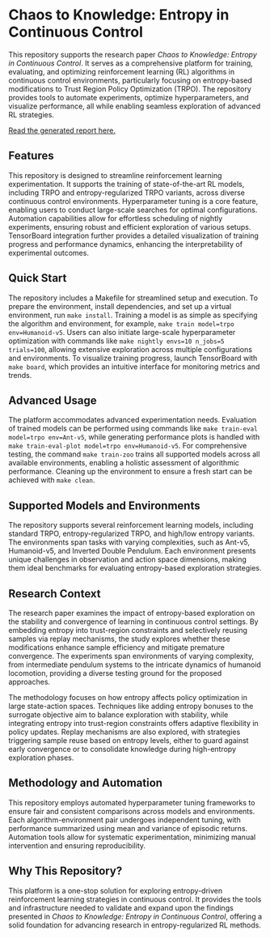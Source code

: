 # Chaos to Knowledge: Entropy in Continuous Control

This repository supports the research paper *Chaos to Knowledge: Entropy in Continuous Control*. It serves as a comprehensive platform for training, evaluating, and optimizing reinforcement learning (RL) algorithms in continuous control environments, particularly focusing on entropy-based modifications to Trust Region Policy Optimization (TRPO). The repository provides tools to automate experiments, optimize hyperparameters, and visualize performance, all while enabling seamless exploration of advanced RL strategies.

[Read the generated report here.](Report.pdf)

## Features

This repository is designed to streamline reinforcement learning experimentation. It supports the training of state-of-the-art RL models, including TRPO and entropy-regularized TRPO variants, across diverse continuous control environments. Hyperparameter tuning is a core feature, enabling users to conduct large-scale searches for optimal configurations. Automation capabilities allow for effortless scheduling of nightly experiments, ensuring robust and efficient exploration of various setups. TensorBoard integration further provides a detailed visualization of training progress and performance dynamics, enhancing the interpretability of experimental outcomes.

## Quick Start

The repository includes a Makefile for streamlined setup and execution. To prepare the environment, install dependencies, and set up a virtual environment, run `make install`. Training a model is as simple as specifying the algorithm and environment, for example, `make train model=trpo env=Humanoid-v5`. Users can also initiate large-scale hyperparameter optimization with commands like `make nightly envs=10 n_jobs=5 trials=100`, allowing extensive exploration across multiple configurations and environments. To visualize training progress, launch TensorBoard with `make board`, which provides an intuitive interface for monitoring metrics and trends.

## Advanced Usage

The platform accommodates advanced experimentation needs. Evaluation of trained models can be performed using commands like `make train-eval model=trpo env=Ant-v5`, while generating performance plots is handled with `make train-eval-plot model=trpo env=Humanoid-v5`. For comprehensive testing, the command `make train-zoo` trains all supported models across all available environments, enabling a holistic assessment of algorithmic performance. Cleaning up the environment to ensure a fresh start can be achieved with `make clean`.

## Supported Models and Environments

The repository supports several reinforcement learning models, including standard TRPO, entropy-regularized TRPO, and high/low entropy variants. The environments span tasks with varying complexities, such as Ant-v5, Humanoid-v5, and Inverted Double Pendulum. Each environment presents unique challenges in observation and action space dimensions, making them ideal benchmarks for evaluating entropy-based exploration strategies.

## Research Context

The research paper examines the impact of entropy-based exploration on the stability and convergence of learning in continuous control settings. By embedding entropy into trust-region constraints and selectively reusing samples via replay mechanisms, the study explores whether these modifications enhance sample efficiency and mitigate premature convergence. The experiments span environments of varying complexity, from intermediate pendulum systems to the intricate dynamics of humanoid locomotion, providing a diverse testing ground for the proposed approaches.

The methodology focuses on how entropy affects policy optimization in large state-action spaces. Techniques like adding entropy bonuses to the surrogate objective aim to balance exploration with stability, while integrating entropy into trust-region constraints offers adaptive flexibility in policy updates. Replay mechanisms are also explored, with strategies triggering sample reuse based on entropy levels, either to guard against early convergence or to consolidate knowledge during high-entropy exploration phases.

## Methodology and Automation

This repository employs automated hyperparameter tuning frameworks to ensure fair and consistent comparisons across models and environments. Each algorithm-environment pair undergoes independent tuning, with performance summarized using mean and variance of episodic returns. Automation tools allow for systematic experimentation, minimizing manual intervention and ensuring reproducibility.

## Why This Repository?

This platform is a one-stop solution for exploring entropy-driven reinforcement learning strategies in continuous control. It provides the tools and infrastructure needed to validate and expand upon the findings presented in *Chaos to Knowledge: Entropy in Continuous Control*, offering a solid foundation for advancing research in entropy-regularized RL methods.


